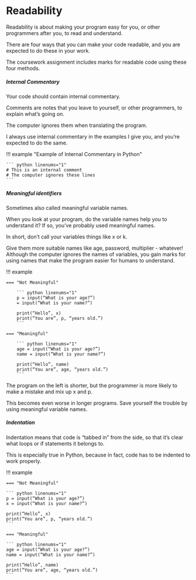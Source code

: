 # Readability

Readability is about making your program easy for you, or other programmers after you, to read and understand. 

There are four ways that you can make your code readable, and you are expected to do these in your work. 

The coursework assignment includes marks for readable code using these four methods.

##### Internal Commentary

Your code should contain internal commentary. 

Comments are notes that you leave to yourself, or other programmers, to explain what’s going on. 

The computer ignores them when translating the program.

I always use internal commentary in the examples I give you, and you’re expected to do the same. 

!!! example "Example of Internal Commentary in Python"

    ``` python linenums="1"      
    # This is an internal comment
    # The computer ignores these lines
    ```
##### Meaningful identifiers

Sometimes also called meaningful variable names. 

When you look at your program, do the variable names help you to understand it? If so, you’ve probably used meaningful names.

In short, don’t call your variables things like x or k. 

Give them more suitable names like age, password, multiplier - whatever! Although the computer ignores the names of variables, you gain marks for using names that make the program easier for humans to understand.

!!! example

    === "Not Meaningful"
    
        ``` python linenums="1"      
        p = input(“What is your age?”)
        = input(“What is your name?”)
    
        print(“Hello”, x)
        print(“You are”, p, “years old.”)
        ```
    
    === "Meaningful"
    
        ``` python linenums="1"      
        age = input(“What is your age?”)
        name = input(“What is your name?”)
    
        print(“Hello”, name)
        print(“You are”, age, “years old.”)
        ```
The program on the left is shorter, but the programmer is more likely to make a mistake and mix up x and p.

This becomes even worse in longer programs. Save yourself the trouble by using meaningful variable names.

##### Indentation

Indentation means that code is “tabbed in” from the side, so that it’s clear what loops or if statements it belongs to. 

This is especially true in Python, because in fact, code has to be indented to work properly.

!!! example

    === "Not Meaningful"
    
    ``` python linenums="1"      
    p = input(“What is your age?”)
    x = input(“What is your name?”)
    
    print(“Hello”, x)
    print(“You are”, p, “years old.”)
    ```
    
    === "Meaningful"
    
    ``` python linenums="1"      
    age = input(“What is your age?”)
    name = input(“What is your name?”)

    print(“Hello”, name)
    print(“You are”, age, “years old.”)
    ```


